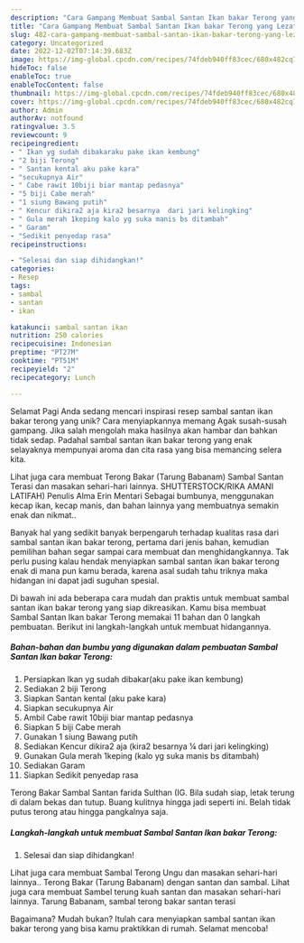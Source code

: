 ```yaml
---
description: "Cara Gampang Membuat Sambal Santan Ikan bakar Terong yang Lezat Sekali, Lezat"
title: "Cara Gampang Membuat Sambal Santan Ikan bakar Terong yang Lezat Sekali, Lezat"
slug: 482-cara-gampang-membuat-sambal-santan-ikan-bakar-terong-yang-lezat-sekali-lezat
category: Uncategorized
date: 2022-12-02T07:14:39.683Z
image: https://img-global.cpcdn.com/recipes/74fdeb940ff83cec/680x482cq70/sambal-santan-ikan-bakar-terong-foto-resep-utama.jpg
hideToc: false
enableToc: true
enableTocContent: false
thumbnail: https://img-global.cpcdn.com/recipes/74fdeb940ff83cec/680x482cq70/sambal-santan-ikan-bakar-terong-foto-resep-utama.jpg
cover: https://img-global.cpcdn.com/recipes/74fdeb940ff83cec/680x482cq70/sambal-santan-ikan-bakar-terong-foto-resep-utama.jpg
author: Admin
authorAv: notfound
ratingvalue: 3.5
reviewcount: 9
recipeingredient:
- " Ikan yg sudah dibakaraku pake ikan kembung"
- "2 biji Terong"
- " Santan kental aku pake kara"
- "secukupnya Air"
- " Cabe rawit 10biji biar mantap pedasnya"
- "5 biji Cabe merah"
- "1 siung Bawang putih"
- " Kencur dikira2 aja kira2 besarnya  dari jari kelingking"
- " Gula merah 1keping kalo yg suka manis bs ditambah"
- " Garam"
- "Sedikit penyedap rasa"
recipeinstructions:

- "Selesai dan siap dihidangkan!"
categories:
- Resep
tags:
- sambal
- santan
- ikan

katakunci: sambal santan ikan 
nutrition: 250 calories
recipecuisine: Indonesian
preptime: "PT27M"
cooktime: "PT51M"
recipeyield: "2"
recipecategory: Lunch

---
```



Selamat Pagi Anda sedang mencari inspirasi resep sambal santan ikan bakar terong yang unik? Cara menyiapkannya memang Agak susah-susah gampang. Jika salah mengolah maka hasilnya akan hambar dan bahkan tidak sedap. Padahal sambal santan ikan bakar terong yang enak selayaknya mempunyai aroma dan cita rasa yang bisa memancing selera kita.


Lihat juga cara membuat Terong Bakar (Tarung Babanam) Sambal Santan Terasi dan masakan sehari-hari lainnya. SHUTTERSTOCK/RIKA AMANI LATIFAH) Penulis Alma Erin Mentari Sebagai bumbunya, menggunakan kecap ikan, kecap manis, dan bahan lainnya yang membuatnya semakin enak dan nikmat..

Banyak hal yang sedikit banyak berpengaruh terhadap kualitas rasa dari sambal santan ikan bakar terong, pertama dari jenis bahan, kemudian pemilihan bahan segar sampai cara membuat dan menghidangkannya. Tak perlu pusing kalau hendak menyiapkan sambal santan ikan bakar terong enak di mana pun kamu berada, karena asal sudah tahu triknya maka hidangan ini dapat jadi suguhan spesial.


Di bawah ini ada beberapa cara mudah dan praktis untuk membuat sambal santan ikan bakar terong yang siap dikreasikan. Kamu bisa membuat Sambal Santan Ikan bakar Terong memakai 11 bahan dan 0 langkah pembuatan. Berikut ini langkah-langkah untuk membuat hidangannya.

<!--inarticleads1-->

##### Bahan-bahan dan bumbu yang digunakan dalam pembuatan Sambal Santan Ikan bakar Terong:

1. Persiapkan  Ikan yg sudah dibakar(aku pake ikan kembung)
1. Sediakan 2 biji Terong
1. Siapkan  Santan kental (aku pake kara)
1. Siapkan secukupnya Air
1. Ambil  Cabe rawit 10biji biar mantap pedasnya
1. Siapkan 5 biji Cabe merah
1. Gunakan 1 siung Bawang putih
1. Sediakan  Kencur dikira2 aja (kira2 besarnya ¼ dari jari kelingking)
1. Gunakan  Gula merah 1keping (kalo yg suka manis bs ditambah)
1. Sediakan  Garam
1. Siapkan Sedikit penyedap rasa


Terong Bakar Sambal Santan farida Sulthan (IG. Bila sudah siap, letak terung di dalam bekas dan tutup. Buang kulitnya hingga jadi seperti ini. Belah tidak putus terong atau hingga pangkalnya saja. 

<!--inarticleads2-->

##### Langkah-langkah untuk membuat Sambal Santan Ikan bakar Terong:


1. Selesai dan siap dihidangkan!

Lihat juga cara membuat Sambal Terong Ungu dan masakan sehari-hari lainnya.. Terong Bakar (Tarung Babanam) dengan santan dan sambal. Lihat juga cara membuat Sambel terung kuah santan dan masakan sehari-hari lainnya. Tarung Babanam, sambal terong bakar santan terasi 

Bagaimana? Mudah bukan? Itulah cara menyiapkan sambal santan ikan bakar terong yang bisa kamu praktikkan di rumah. Selamat mencoba!
